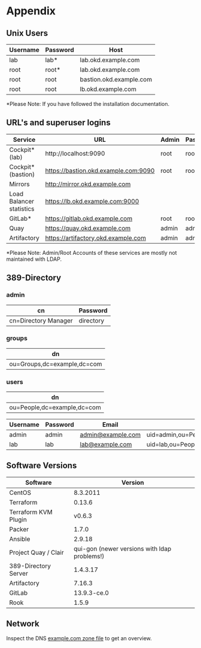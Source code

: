 # Appendix

## Unix Users

| Username  	| Password  	| Host  	|
|---	|---	|---	|
| lab  	| lab*  	| lab.okd.example.com  	|
| root  	| root*  	| lab.okd.example.com  	|
| root  	| root  	| bastion.okd.example.com  	|
| root  	| root  	| lb.okd.example.com  	|

*Please Note: If you have followed the installation documentation.


## URL's and superuser logins

| Service  	| URL  	| Admin  	| Password  	|
|---	|---	|---	|---	|
| Cockpit* (lab)  	| http://localhost:9090  	| root  	| root  	|
| Cockpit* (bastion)  	| https://bastion.okd.example.com:9090  	| root  	| root  	|
| Mirrors  	| http://mirror.okd.example.com  	|   	|   	|
| Load Balancer statistics  	| https://lb.okd.example.com:9000  	|   	|   	|
| GitLab* 	| https://gitlab.okd.example.com  	| root  	| rootroot  	|
| Quay  	| https://quay.okd.example.com  	| admin  	| admin  	|
| Artifactory  	| https://artifactory.okd.example.com  	| admin  	| admin  	|

*Please Note: Admin/Root Accounts of these services are mostly not maintained with LDAP.

## 389-Directory 

### admin

| cn  	| Password  	|
|---	|---	|
| cn=Directory Manager  	| directory  	|

### groups

| dn  	|
|---	|
| ou=Groups,dc=example,dc=com  	|

### users

| dn  	|
|---	|
| ou=People,dc=example,dc=com  	|

| Username  	| Password  	| Email  	| dn    |
|---	|---	|---	|---	|
| admin  	| admin  	| admin@example.com  	| uid=admin,ou=People,dc=example,dc=com |
| lab  	| lab  	| lab@example.com  	| uid=lab,ou=People,dc=example,dc=com |

## Software Versions

| Software  	| Version  	|
|---	|---	|
| CentOS  	| 8.3.2011  	|
| Terraform  	| 0.13.6  	|
| Terraform KVM Plugin  	| v0.6.3  	|
| Packer  	| 1.7.0  	|
| Ansible  	| 2.9.18  	|
| Project Quay / Clair 	| qui-gon (newer versions with ldap problems!) 	|
| 389-Directory Server  	| 1.4.3.17  	|
| Artifactory  	| 7.16.3  	|
| GitLab  	| 13.9.3-ce.0   	|
| Rook  	| 1.5.9 	|

## Network

Inspect the DNS [example.com zone file](https://github.com/disposab1e/okd-lab/blob/master/ansible/bastion/roles/bind/files/db.example.com) to get an overview.

